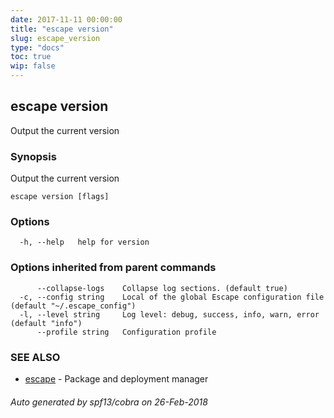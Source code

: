 ```yaml
---
date: 2017-11-11 00:00:00
title: "escape version"
slug: escape_version
type: "docs"
toc: true
wip: false
---
```

## escape version

Output the current version

### Synopsis


Output the current version

```
escape version [flags]
```

### Options

```
  -h, --help   help for version
```

### Options inherited from parent commands

```
      --collapse-logs    Collapse log sections. (default true)
  -c, --config string    Local of the global Escape configuration file (default "~/.escape_config")
  -l, --level string     Log level: debug, success, info, warn, error (default "info")
      --profile string   Configuration profile
```

### SEE ALSO
* [escape](../escape/)	 - Package and deployment manager

###### Auto generated by spf13/cobra on 26-Feb-2018
